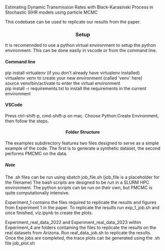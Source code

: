 Estimating Dynamic Transmission Rates with Black-Karasinski Process in Stochastic SIHR models using particle MCMC

This codebase can be used to replicate our results from the paper. 

### <center> Setup </center> 

It is recomennded to use a python virtual environment to setup the python environment. This can be done easily in vscode or from the command line.

#### Command line

pip install virtualenv (if you don't already have virtualenv installed) <br>
virtualenv venv to create your new environment (called 'venv' here) <br>
source venv/bin/activate to enter the virtual environment <br>
pip install -r requirements.txt to install the requirements in the current environment

#### VSCode
Press ctrl-shift-p, cmd-shift-p on mac. Choose Python:Create Environment, then follow the steps. 

#### <center> Folder Structure </center>

The examples subdirectory features two files designed to serve as a simple example of the code. The first is to generate a synthetic dataset, the second performs PMCMC on the data. 

##### Note 
The .sh files can be run using sbatch job_file.sh (job_file is a placeholder for the filename) The bash scripts are designed to be run in a SLURM HPC environment. The python scripts can be run on their own,
but PMCMC is quite computationally intensive. 

Experiment_1 contains the files required to replicate the results and figures from Experiment 1 in the paper. To replicate the results run exp_1_job.sh and once finished, viz.ipynb to create the plots. 

Experiment_real_data_2022 and Experiment_real_data_2023 within Experiment_4 are folders containing the files to replicate the results on the real datasets from Arizona. Run real_data_job.sh to replicate the results.
Once the jobs are completed, the trace plots can be generated using the .sh file job_plot.sh



